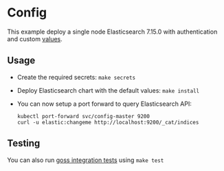 # Config

This example deploy a single node Elasticsearch 7.15.0 with authentication and
custom [values][].


## Usage

* Create the required secrets: `make secrets`

* Deploy Elasticsearch chart with the default values: `make install`

* You can now setup a port forward to query Elasticsearch API:

  ```
  kubectl port-forward svc/config-master 9200
  curl -u elastic:changeme http://localhost:9200/_cat/indices
  ```


## Testing

You can also run [goss integration tests][] using `make test`


[goss integration tests]: https://github.com/elastic/helm-charts/tree/7.15/elasticsearch/examples/config/test/goss.yaml
[values]: https://github.com/elastic/helm-charts/tree/7.15/elasticsearch/examples/config/values.yaml

